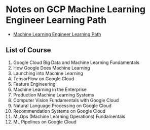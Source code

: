 # Notes on GCP Machine Learning Engineer Learning Path

- [Machine Learning Engineer Learning Path](https://www.cloudskillsboost.google/paths/17)

## List of Course

1. Google Cloud Big Data and Machine Learning Fundamentals
2. How Google Does Machine Learning
3. Launching into Machine Learning
4. TensorFlow on Google Cloud
5. Feature Engineering
6. Machine Learning in the Enterprise
7. Production Machine Learning Systems
8. Computer Vision Fundamentals with Google Cloud
9. Natural Language Processing on Google Cloud
10. Recommendation Systems on Google Cloud
11. MLOps (Machine Learning Operations) Fundamentals
12. ML Pipelines on Google Cloud
